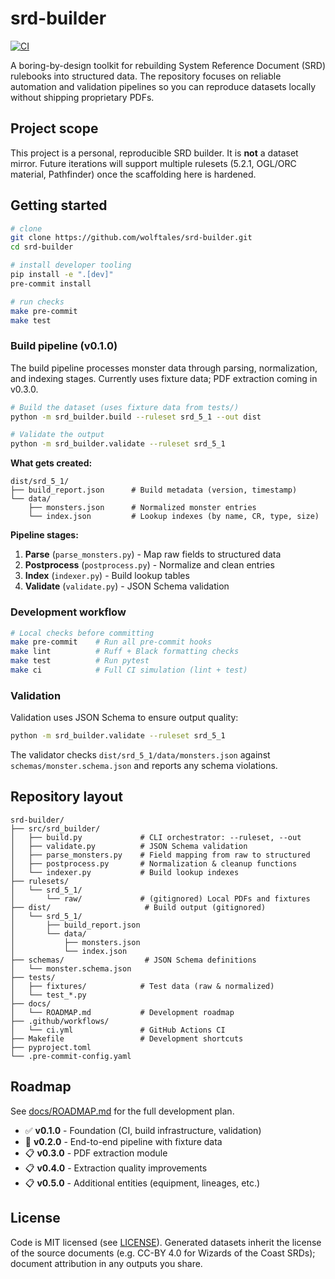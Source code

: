 # srd-builder

[![CI](https://github.com/wolftales/srd-builder/actions/workflows/ci.yml/badge.svg)](https://github.com/wolftales/srd-builder/actions/workflows/ci.yml)

A boring-by-design toolkit for rebuilding System Reference Document (SRD) rulebooks into
structured data. The repository focuses on reliable automation and validation pipelines so
you can reproduce datasets locally without shipping proprietary PDFs.

## Project scope

This project is a personal, reproducible SRD builder. It is **not** a dataset mirror. Future
iterations will support multiple rulesets (5.2.1, OGL/ORC material, Pathfinder) once the
scaffolding here is hardened.

## Getting started

```bash
# clone
git clone https://github.com/wolftales/srd-builder.git
cd srd-builder

# install developer tooling
pip install -e ".[dev]"
pre-commit install

# run checks
make pre-commit
make test
```

### Build pipeline (v0.1.0)

The build pipeline processes monster data through parsing, normalization, and indexing stages.
Currently uses fixture data; PDF extraction coming in v0.3.0.

```bash
# Build the dataset (uses fixture data from tests/)
python -m srd_builder.build --ruleset srd_5_1 --out dist

# Validate the output
python -m srd_builder.validate --ruleset srd_5_1
```

**What gets created:**

```
dist/srd_5_1/
├── build_report.json      # Build metadata (version, timestamp)
└── data/
    ├── monsters.json      # Normalized monster entries
    └── index.json         # Lookup indexes (by name, CR, type, size)
```

**Pipeline stages:**

1. **Parse** (`parse_monsters.py`) - Map raw fields to structured data
2. **Postprocess** (`postprocess.py`) - Normalize and clean entries
3. **Index** (`indexer.py`) - Build lookup tables
4. **Validate** (`validate.py`) - JSON Schema validation

### Development workflow

```bash
# Local checks before committing
make pre-commit    # Run all pre-commit hooks
make lint          # Ruff + Black formatting checks
make test          # Run pytest
make ci            # Full CI simulation (lint + test)
```

### Validation

Validation uses JSON Schema to ensure output quality:

```bash
python -m srd_builder.validate --ruleset srd_5_1
```

The validator checks `dist/srd_5_1/data/monsters.json` against
`schemas/monster.schema.json` and reports any schema violations.

## Repository layout

```shell
srd-builder/
├── src/srd_builder/
│   ├── build.py             # CLI orchestrator: --ruleset, --out
│   ├── validate.py          # JSON Schema validation
│   ├── parse_monsters.py    # Field mapping from raw to structured
│   ├── postprocess.py       # Normalization & cleanup functions
│   └── indexer.py           # Build lookup indexes
├── rulesets/
│   └── srd_5_1/
│       └── raw/             # (gitignored) Local PDFs and fixtures
├── dist/                     # Build output (gitignored)
│   └── srd_5_1/
│       ├── build_report.json
│       └── data/
│           ├── monsters.json
│           └── index.json
├── schemas/                  # JSON Schema definitions
│   └── monster.schema.json
├── tests/
│   ├── fixtures/            # Test data (raw & normalized)
│   └── test_*.py
├── docs/
│   └── ROADMAP.md           # Development roadmap
├── .github/workflows/
│   └── ci.yml               # GitHub Actions CI
├── Makefile                 # Development shortcuts
├── pyproject.toml
└── .pre-commit-config.yaml
```

## Roadmap

See [docs/ROADMAP.md](docs/ROADMAP.md) for the full development plan.

- ✅ **v0.1.0** - Foundation (CI, build infrastructure, validation)
- 🚧 **v0.2.0** - End-to-end pipeline with fixture data
- 📋 **v0.3.0** - PDF extraction module
- 📋 **v0.4.0** - Extraction quality improvements
- 📋 **v0.5.0** - Additional entities (equipment, lineages, etc.)

## License

Code is MIT licensed (see [LICENSE](LICENSE)). Generated datasets inherit the license of the
source documents (e.g. CC-BY 4.0 for Wizards of the Coast SRDs); document attribution in any
outputs you share.
